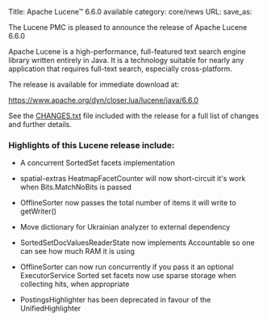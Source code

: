 Title: Apache Lucene™ 6.6.0 available
category: core/news
URL: 
save_as: 

The Lucene PMC is pleased to announce the release of Apache Lucene 6.6.0

Apache Lucene is a high-performance, full-featured text search engine
library written entirely in Java. It is a technology suitable for nearly
any application that requires full-text search, especially cross-platform.

The release is available for immediate download at:

   <https://www.apache.org/dyn/closer.lua/lucene/java/6.6.0>

See the [CHANGES.txt](/core/6_6_0/changes/Changes.html) file included with the
release for a full list of changes and further details.

### Highlights of this Lucene release include:
* A concurrent SortedSet facets implementation

* spatial-extras HeatmapFacetCounter will now short-circuit it's work when Bits.MatchNoBits is passed

* OfflineSorter now passes the total number of items it will write to getWriter()
* Move dictionary for Ukrainian analyzer to external dependency

* SortedSetDocValuesReaderState now implements Accountable so one can see how much RAM it is using

* OfflineSorter can now run concurrently if you pass it an optional ExecutorService Sorted set facets now
use sparse storage when collecting hits, when appropriate

* PostingsHighlighter has been deprecated in favour of the UnifiedHighlighter

